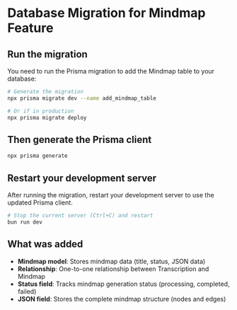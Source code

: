 # Database Migration for Mindmap Feature

## Run the migration

You need to run the Prisma migration to add the Mindmap table to your database:

```bash
# Generate the migration
npx prisma migrate dev --name add_mindmap_table

# Or if in production
npx prisma migrate deploy
```

## Then generate the Prisma client

```bash
npx prisma generate
```

## Restart your development server

After running the migration, restart your development server to use the updated Prisma client.

```bash
# Stop the current server (Ctrl+C) and restart
bun run dev
```

## What was added

- **Mindmap model**: Stores mindmap data (title, status, JSON data)
- **Relationship**: One-to-one relationship between Transcription and Mindmap
- **Status field**: Tracks mindmap generation status (processing, completed, failed)
- **JSON field**: Stores the complete mindmap structure (nodes and edges)
